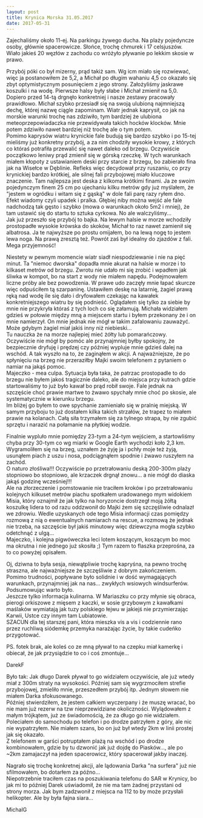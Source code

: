 ```yaml
---
layout: post
title: Krynica Morska 31.05.2017
date: 2017-05-31
---
```

Zajechaliśmy około 11-ej. Na parkingu żywego ducha. Na plaży pojedyncze osoby, głównie spacerowicze. Słońce, trochę chmurek i 17 celsjuszów.
Wiało jakieś 20 węzłów z zachodu co wróżyło pływanie po lekkim skosie w prawo.  

Przybój póki co był mizerny, prąd takiż sam.
Wg icm miało się rozwiewać, więc ja postanowiłem że 5,2, a Michał po długim wahaniu 4,5 co okazało się zbyt optymistycznym posunięciem z jego strony.
Założyliśmy jaskrawe koszulki i na wodę. Pierwsze halsy były słabe i Michał zmienił na 5,0.
Dopiero przed 14-tą drgnęło konkretniej i nasze zestawy pracowały prawidłowo.
Michał szybko przesiadł się na swoją ulubioną najmniejszą dechę, której nazwę ciągle zapominam.
Wiatr jednak kaprysił, co jak na morskie warunki trochę nas zdziwiło, tym bardziej że ulubiona meteoprzepowiadaczka nie przewidywała takich hocków klocków.
Mnie potem zdziwiło nawet bardziej niż trochę ale o tym potem.  
Pomimo kaprysów wiatru krynickie fale budują się bardzo szybko i po 15-tej mieliśmy już konkretny przybój,
a za nim chodziły wysokie krowy, z których co któraś potrafiła przewalić się nawet daleko od brzegu.
Oczywiście początkowo leniwy prąd zmienił się w górską rzeczkę.
W tych warunkach miałem kłopoty z ustawianiem deski przy starcie z brzegu, bo zabierało fina jak na Wisełce w Dęblinie.
Refleks więc decydował przy ruszaniu, co przy krynickiej bardzo krótkiej, ale silnej fali przybojowej miało kluczowe znaczenie.
Tam najlepsza jest deska z kilkoma krótkimi finami.
Ja ze swoim pojedynczym finem 25 cm po ujechaniu kilku metrów gdy już myślałem,
że "jestem w ogródku i witam się z gąską" w dole fali parę razy ryłem dno. Efekt wiadomy czyli upadek i pralka.
Głębiej niby można wejść ale fale nadchodzą tak gęsto i szybko (mowa o warunkach około 5m2 i mniej),
że tam ustawić się do startu to sztuka cyrkowa. No ale walczyliśmy...  
Jak już przeszło się przybój to bajka. Na lewym halsie w morze wchodziły prostopadłe wysokie krówska do skoków,
Michał to raz nawet zamienił się albatrosa. Ja te najwyższe po prostu omijałem, bo na lewą nogę to jestem lewa noga.
Na prawą zresztą też. Powrót zaś był idealny do zjazdów z fali. Mega przyjemność!  

Niestety w pewnym momencie wiatr siadł niespodziewanie i nie na pięć minut.
Ta "niemoc dworska" dopadła mnie akurat na halsie w morze i to kilkaset metrów od brzegu.
Zwrotu nie udało mi się zrobić i wpadłem jak śliwka w kompot, bo na start z wody nie miałem napędu.
Podejmowałem liczne próby ale bez powodzenia. W prawe udo zaczęły mnie łapać skurcze więc odpuściłem tą szarpaninę.
Ustawiłem deskę na latarnię, żagiel prawą ręką nad wodę ile się dało i dryfowałem czekając na kawałek konkretniejszego wiatru by się podnieść.
Oglądałem się tylko za siebie by mnie nie przykryła któraś z tych loch co się załamują.
Michała widziałem gdzieś w połowie między mną a miejscem startu i byłem przekonany że i on mnie namierzył.
On mnie jednak nie mógł w takim zafalowaniu zauważyć. Może gdybym żagiel miał jakiś inny niż niebieski...  
Tu nauczka że na morze najlepiej mieć żółty lub pomarańczowy.
Oczywiście nie mógł by pomóc ale przynajmniej byłby spokojny, że bezpiecznie dryfuję i prędzej czy później wypluje mnie gdzieś dalej na wschód.
A tak wyszło na to, że zaginąłem w akcji.
A najważniejsze, że po spłynięciu na brzeg nie przeraziłby Majki swoim telefonem z pytaniem o namiar na jakąś pomoc.  
Majeczko - mea culpa. Sytuacja była taka, że patrzac prostopadle to do brzegu nie byłem jakoś tragicznie daleko,
ale do miejsca przy kutrach gdzie startowaliśmy to już było kawał bo prąd robił swoje.
Fale jednak na szczęście choć prawie martwe to żwawo spychały mnie choć po skosie, ale systematycznie w kierunku brzegu.  
Im bliżej go byłem to owe spychanie zamieniało się w pralnię miejską. W samym przyboju to już dostałem kilka takich strzałów,
że trapez to miałem prawie na kolanach. Całą siła trzymałem się za tylnego strapa, by nie zgubić sprzętu i narazić na połamanie na płytkiej wodzie.  

Finalnie wypluło mnie pomiędzy 23-tym a 24-tym wejściem, a startowliśmy chyba przy 30-tym co wg miarki w Google Earth wychodzi koło 2,3 km.
Wygramoliłem się na brzeg, uznałem że żyję ja i pchły moje też żyją, usunąłem piach z uszu i nosa, podciągnąłem spodnie i żwawo ruszyłem na zachód.  
O naturo złośliwa!!! Oczywiście po przetrałowaniu deską 200-300m plaży stopniowo bo stopniowo, ale krzaczek drgnął znowu...
a nie mógł do diaska jakąś godzinę wcześniej!!!  
Ale na złorzeczenie i pomstowanie nie traciłem kroków i po przetrałowaniu kolejnych kilkuset metrów piachu spotkałem uradowanego mym widokiem Misia,
który oznajmił że jak tylko na horyzoncie dostrzegł moją żółtą koszulkę lidera to od razu oddzwonił do Majki żem się szczęśliwie odnalazł we zdrowiu.
Wedle uzyskanych ode tego Misia informacji czas pomiędzy rozmową z nią o ewentualnych namiarach na rescue,
a rozmową że jednak nie trzeba, na szczęście był jakiś minutowy więc dziewczyna mogła szybko odetchnąć z ulgą...  
Majeczko, i kolejna pigwóweczka leci lotem koszącym, koszącym bo moc ma okrutna i nie jednego już skosiła ;)
Tym razem to flaszka przeprośna, za to co powyżej opisałem.  

Oj, dziwna to była sesja, niewątpliwie trochę kapryśna, na pewno trochę straszna,
ale najważniejsze że szczęśliwie z dobrym zakończeniem.
Pomimo trudności, popływane było solidnie i w dość wymagających warunkach,
przynajmniej jak na nas... zwykłych wsiowych windsurferów. Podsumowując warto było.  
Jeszcze tylko informacja kulinarna. W Mariaszku co przy młynie się obraca, pierogi orkiszowe z mięsem z kaczki,
w sosie grzybowym z kawałkami maślaków wymiatają jak tuzy polskiego łejwu w jakiejś nie przymierzając Karwii,
Ustce czy innym tam Lubiatowie.  
SZACUN dla tej starszej pani, która mieszka vis a vis i codziennie rano przez ruchliwą siódemkę przemyka narażając życie,
by takie cudeńko przygotować.  

PS. fotek brak, ale koleś co ze mną pływał to na czepku miał kamerkę i obiecał, że jak przysiądzie to co i coś zmontuje...  

DarekF


Było tak:
Jak długo Darek pływał to go widziałem oczywiście, ale już wtedy miał z 300m straty na wysokości.
Później sam się wygrzmociłem strefie przybojowej, zmieliło mnie, przeszedłem przybój itp.
Jednym słowem nie miałem Darka sfokusowanego.  
Później stwierdziłem, że jestem całkiem wyczerpany i że muszę wracać, bo nie mam już rezerw na tzw nieprzewidziane okoliczności.
Wylądowałem z małym trójkątem, już ze świadomością, że za długo go nie widziałem.  
Poleciałem do samochodu po telefon i po drodze patrzyłem z góry, ale nic nie wypatrzyłem.
Nie miałem szans, bo on już był wtedy 2km w linii prostej jak się okazało.  
Z telefonem w garści potruptałem plażą na wschód i po drodze kombinowałem, gdzie by tu dzwonić jak już dojdę do Piasków...,
ale po ~2km zamajaczył na jeden spacerowicz, który spacerował jakby inaczej.  

Nagrało się trochę konkretnej akcji, ale lądowania Darka "na surfera" już nie sfilmowałem, bo dotarłem za późno...  
Niepotrzebnie traciłem czas na poszukiwania telefonu do SAR w Krynicy, bo jak mi to później Darek uświadomił,
że nie ma tam żadnej przystani od strony morza. Jak bym zadzwonił z miejsca na 112 to by może przysłali helikopter.
Ale by była fajna siara...  

MichalG
